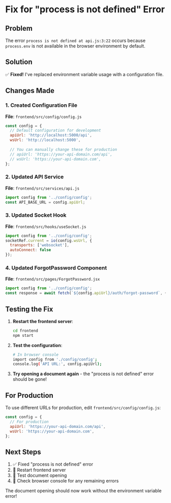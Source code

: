 # Fix for "process is not defined" Error

## Problem
The error `process is not defined at api.js:3:22` occurs because `process.env` is not available in the browser environment by default.

## Solution
✅ **Fixed!** I've replaced environment variable usage with a configuration file.

## Changes Made

### 1. Created Configuration File
**File**: `frontend/src/config/config.js`
```javascript
const config = {
  // Default configuration for development
  apiUrl: 'http://localhost:5000/api',
  wsUrl: 'http://localhost:5000',
  
  // You can manually change these for production
  // apiUrl: 'https://your-api-domain.com/api',
  // wsUrl: 'https://your-api-domain.com',
};
```

### 2. Updated API Service
**File**: `frontend/src/services/api.js`
```javascript
import config from '../config/config';
const API_BASE_URL = config.apiUrl;
```

### 3. Updated Socket Hook
**File**: `frontend/src/hooks/useSocket.js`
```javascript
import config from '../config/config';
socketRef.current = io(config.wsUrl, {
  transports: ['websocket'],
  autoConnect: false
});
```

### 4. Updated ForgotPassword Component
**File**: `frontend/src/pages/ForgotPassword.jsx`
```javascript
import config from '../config/config';
const response = await fetch(`${config.apiUrl}/auth/forgot-password`, {
```

## Testing the Fix

1. **Restart the frontend server**:
   ```bash
   cd frontend
   npm start
   ```

2. **Test the configuration**:
   ```bash
   # In browser console
   import config from './config/config';
   console.log('API URL:', config.apiUrl);
   ```

3. **Try opening a document again** - the "process is not defined" error should be gone!

## For Production

To use different URLs for production, edit `frontend/src/config/config.js`:

```javascript
const config = {
  // For production
  apiUrl: 'https://your-api-domain.com/api',
  wsUrl: 'https://your-api-domain.com',
};
```

## Next Steps

1. ✅ Fixed "process is not defined" error
2. 🔄 Restart frontend server
3. 🧪 Test document opening
4. 🎯 Check browser console for any remaining errors

The document opening should now work without the environment variable error!